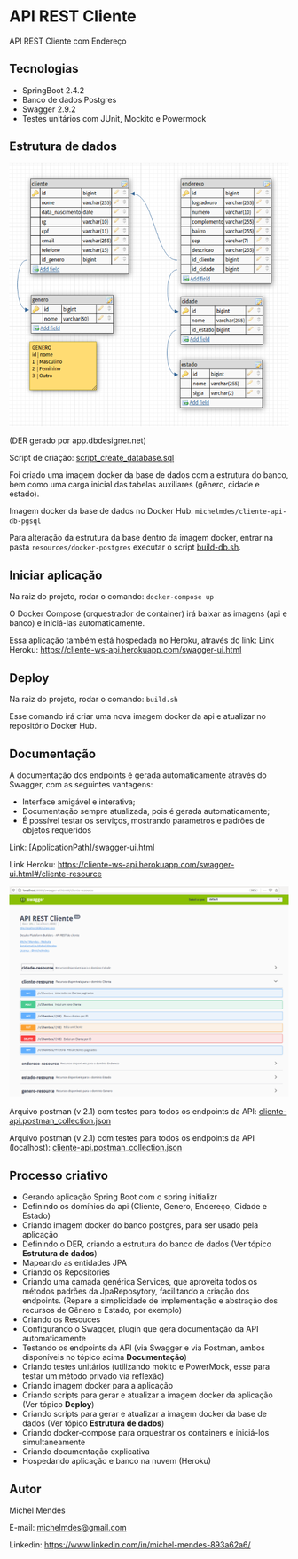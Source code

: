 # API REST Cliente

API REST Cliente com Endereço

## Tecnologias
 - SpringBoot 2.4.2
 - Banco de dados Postgres
 - Swagger 2.9.2
 - Testes unitários com JUnit, Mockito e Powermock
 
## Estrutura de dados
![](/src/main/resources/DER-cliente-api.png)

(DER gerado por app.dbdesigner.net) 

Script de criação: [script_create_database.sql](https://github.com/michelmdes/cliente-api/blob/master/src/main/resources/docker-postgres/script_create_database.sql)

Foi criado uma imagem docker da base de dados com a estrutura do banco, bem como uma carga inicial das tabelas auxiliares (gênero, cidade e estado).

Imagem docker da base de dados no Docker Hub: `michelmdes/cliente-api-db-pgsql`

Para alteração da estrutura da base dentro da imagem docker, entrar na pasta `resources/docker-postgres` executar o script [build-db.sh](https://github.com/michelmdes/cliente-api/blob/master/src/main/resources/docker-postgres/build-db.sh).

## Iniciar aplicação

Na raiz do projeto, rodar o comando: 
`docker-compose up`

O Docker Compose (orquestrador de container) irá baixar as imagens (api e banco) e iniciá-las automaticamente.

Essa aplicação também está hospedada no Heroku, através do link: Link Heroku: https://cliente-ws-api.herokuapp.com/swagger-ui.html

## Deploy

Na raiz do projeto, rodar o comando:
`build.sh`

Esse comando irá criar uma nova imagem docker da api e atualizar no repositório Docker Hub.

## Documentação
A documentação dos endpoints é gerada automaticamente através do Swagger, com as seguintes vantagens:
 - Interface amigável e interativa;
 - Documentação sempre atualizada, pois é gerada automaticamente;
 - É possível testar os serviços, mostrando parametros e padrões de objetos requeridos
 
Link: [ApplicationPath]/swagger-ui.html

Link Heroku: https://cliente-ws-api.herokuapp.com/swagger-ui.html#/cliente-resource

![](/src/main/resources/Documentacao_swagger.png)

Arquivo postman (v 2.1) com testes para todos os endpoints da API: [cliente-api.postman_collection.json](https://github.com/michelmdes/cliente-api/blob/master/src/main/resources/cliente-api.postman_collection_prod.json)

Arquivo postman (v 2.1) com testes para todos os endpoints da API (localhost): [cliente-api.postman_collection.json](https://github.com/michelmdes/cliente-api/blob/master/src/main/resources/cliente-api.postman_collection_localhost.json)

## Processo criativo
 - Gerando aplicação Spring Boot com o spring initializr
 - Definindo os domínios da api (Cliente, Genero, Endereço, Cidade e Estado)
 - Criando imagem docker do banco postgres, para ser usado pela aplicação
 - Definindo o DER, criando a estrutura do banco de dados (Ver tópico **Estrutura de dados**)
 - Mapeando as entidades JPA
 - Criando os Repositories
 - Criando uma camada genérica Services, que aproveita todos os métodos padrões da JpaReposytory, facilitando a criação dos endpoints. (Repare a simplicidade de implementação e abstração dos recursos de Gênero e Estado, por exemplo)
 - Criando os Resouces
 - Configurando o Swagger, plugin que gera documentação da API automaticamente
 - Testando os endpoints da API (via Swagger e via Postman, ambos disponíveis no tópico acima **Documentação**)
 - Criando testes unitários (utilizando mokito e PowerMock, esse para testar um método privado via reflexão)
 - Criando imagem docker para a aplicação
 - Criando scripts para gerar e atualizar a imagem docker da aplicação (Ver tópico **Deploy**)
 - Criando scripts para gerar e atualizar a imagem docker da base de dados (Ver tópico **Estrutura de dados**)
 - Criando docker-compose para orquestrar os containers e iniciá-los simultaneamente
 - Criando documentação explicativa
 - Hospedando aplicação e banco na nuvem (Heroku)

## Autor
Michel Mendes

E-mail: michelmdes@gmail.com

Linkedin: https://www.linkedin.com/in/michel-mendes-893a62a6/